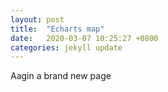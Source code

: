 ```yaml
---
layout: post
title:  "Echarts map"
date:   2020-03-07 10:25:27 +0800
categories: jekyll update
---
```

<p style="text-align:justify; text-justify:inter-ideograph;">
Aagin a brand new page
 </p>





